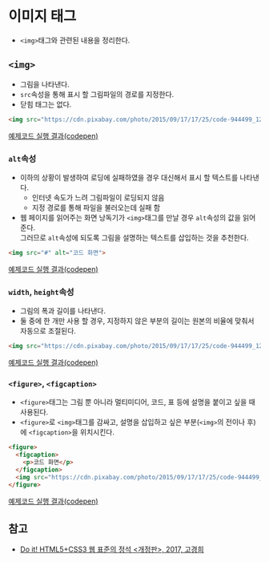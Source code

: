 # 이미지 태그

- `<img>`태그와 관련된 내용을 정리한다.

## `<img>`

- 그림을 나타낸다.
- `src`속성을 통해 표시 할 그림파일의 경로를 지정한다.
- 닫힘 태그는 없다.

```html
<img src="https://cdn.pixabay.com/photo/2015/09/17/17/25/code-944499_1280.jpg">
```

[예제코드 실행 결과(codepen)](https://codepen.io/seungyeop-lee/pen/ZwrmpK)

### `alt`속성

- 이하의 상황이 발생하여 로딩에 실패하였을 경우 대신해서 표시 할 텍스트를 나타낸다.
  - 인터넷 속도가 느려 그림파일이 로딩되지 않음
  - 지정 경로를 통해 파일을 불러오는데 실패 함
- 웹 페이지를 읽어주는 화면 낭독기가 `<img>`태그를 만날 경우 `alt`속성의 값을 읽어준다.  
  그러므로 `alt`속성에 되도록 그림을 설명하는 텍스트를 삽입하는 것을 추천한다.

```html
<img src="#" alt="코드 화면">
```

[예제코드 실행 결과(codepen)](https://codepen.io/seungyeop-lee/pen/exVQBR)

### `width`, `height`속성

- 그림의 폭과 길이를 나타낸다.
- 둘 중에 한 개만 사용 할 경우, 지정하지 않은 부분의 길이는 원본의 비율에 맞춰서 자동으로 조절된다.

```html
<img src="https://cdn.pixabay.com/photo/2015/09/17/17/25/code-944499_1280.jpg" height="300" width="500">
```

[예제코드 실행 결과(codepen)](https://codepen.io/seungyeop-lee/pen/VgQVmV)

### `<figure>`, `<figcaption>`

- `<figure>`태그는 그림 뿐 아니라 멀티미디어, 코드, 표 등에 설명을 붙이고 싶을 때 사용된다.
- `<figure>`로 `<img>`태그를 감싸고, 설명을 삽입하고 싶은 부분(`<img>`의 전이나 후)에 `<figcaption>`을 위치시킨다.

```html
<figure>
  <figcaption>
    <p>코드 화면</p>
  </figcaption>
  <img src="https://cdn.pixabay.com/photo/2015/09/17/17/25/code-944499_1280.jpg" height="300" width="500">
</figure>
```

[예제코드 실행 결과(codepen)](https://codepen.io/seungyeop-lee/pen/NoyEdG)

## 참고

- [Do it! HTML5+CSS3 웹 표준의 정석 <개정판>, 2017, 고경희](http://www.easyspub.co.kr/20_Menu/BookView/119/PUB)